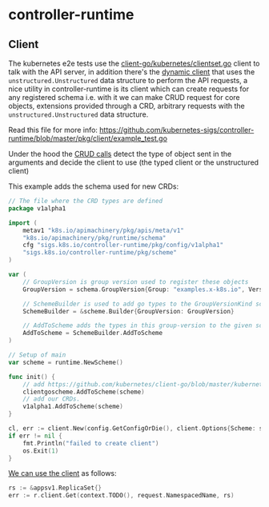# controller-runtime

## Client

The kubernetes e2e tests use the [client-go/kubernetes/clientset.go](https://github.com/kubernetes/client-go/blob/a890e7bc14d5062a2a7eb96a5286239383d5cac8/kubernetes/clientset.go#L421)
client to talk with the API server, in addition there's the [dynamic client](https://github.com/iximiuz/client-go-examples/blob/main/crud-dynamic-simple/main.go) that uses the `unstructured.Unstructured` data
structure to perform the API requests, a nice utility in controller-runtime is
its client which can create requests for any registered schema i.e. with it we can
make CRUD request for core objects, extensions provided through a CRD, arbitrary requests with the `unstructured.Unstructured`
data structure.

Read this file for more info: https://github.com/kubernetes-sigs/controller-runtime/blob/master/pkg/client/example_test.go

Under the hood the [CRUD calls](https://github.com/kubernetes-sigs/controller-runtime/blob/master/pkg/client/client.go#L181)
detect the type of object sent in the arguments and decide the client to use (the typed client or the unstructured client)

This example adds the schema used for new CRDs:

```go
// The file where the CRD types are defined
package v1alpha1

import (
	metav1 "k8s.io/apimachinery/pkg/apis/meta/v1"
	"k8s.io/apimachinery/pkg/runtime/schema"
	cfg "sigs.k8s.io/controller-runtime/pkg/config/v1alpha1"
	"sigs.k8s.io/controller-runtime/pkg/scheme"
)

var (
	// GroupVersion is group version used to register these objects
	GroupVersion = schema.GroupVersion{Group: "examples.x-k8s.io", Version: "v1alpha1"}

	// SchemeBuilder is used to add go types to the GroupVersionKind scheme
	SchemeBuilder = &scheme.Builder{GroupVersion: GroupVersion}

	// AddToScheme adds the types in this group-version to the given scheme.
	AddToScheme = SchemeBuilder.AddToScheme
)
```

```go
// Setup of main
var scheme = runtime.NewScheme()

func init() {
	// add https://github.com/kubernetes/client-go/blob/master/kubernetes/clientset.go#L421.
	clientgoscheme.AddToScheme(scheme)
	// add our CRDs.
	v1alpha1.AddToScheme(scheme)
}

cl, err := client.New(config.GetConfigOrDie(), client.Options{Scheme: scheme})
if err != nil {
	fmt.Println("failed to create client")
	os.Exit(1)
}
```

[We can use the client](https://github.com/kubernetes-sigs/controller-runtime/blob/master/examples/configfile/custom/controller.go) as follows:

```go
rs := &appsv1.ReplicaSet{}
err := r.client.Get(context.TODO(), request.NamespacedName, rs)
```
